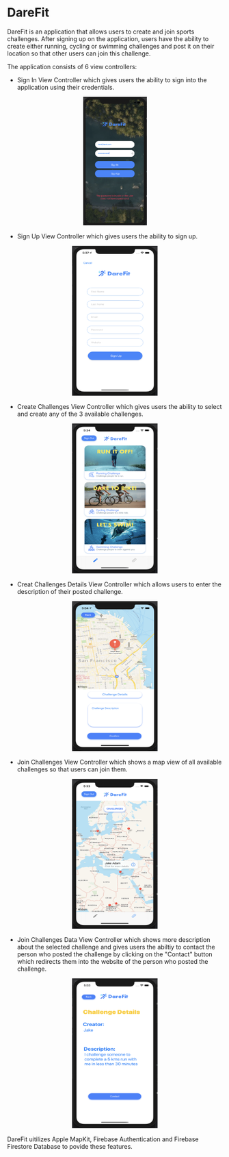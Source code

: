 # DareFit
DareFit is an application that allows users to create and join sports challenges. After signing up on the application, users have the ability to create either running, cycling or swimming challenges and post it on their location so that other users can join this challenge. 

The application consists of 6 view controllers:

- Sign In View Controller which gives users the ability to sign into the application using their credentials.
<p align="center">
  <img src="docs/SignIn.png" width="149" height="300">
</p>

- Sign Up View Controller which gives users the ability to sign up.
<p align="center">
  <img src="docs/SignUp.png" width="200" height="350">
</p>

- Create Challenges View Controller which gives users the ability to select and create any of the 3 available challenges.
<p align="center">
  <img src="docs/CreateChallenge.png" width="200" height="350">
</p>

- Creat Challenges Details View Controller which allows users to enter the description of their posted challenge.
<p align="center">
  <img src="docs/CreateChallengeDetails.png" width="200" height="350">
</p>

- Join Challenges View Controller which shows a map view of all available challenges so that users can join them.
<p align="center">
  <img src="docs/JoinChallenge.png" width="200" height="350">
</p>

- Join Challenges Data View Controller which shows more description about the selected challenge and gives users the abiltiy to contact the person who posted the challenge by clicking on the "Contact" button which redirects them into the website of the person who posted the challenge.
<p align="center">
  <img src="docs/JoinChallengeDetails.png" width="200" height="350">
</p>

DareFit uitilizes Apple MapKit, Firebase Authentication and Firebase Firestore Database to povide these features.
